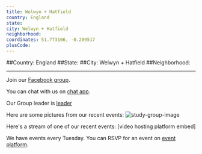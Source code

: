 ```yaml
---
title: Welwyn + Hatfield
country: England
state: 
city: Welwyn + Hatfield
neighborhood: 
coordinates: 51.773106, -0.209517
plusCode:
---
```


##Country: England
##State: 
##City: Welwyn + Hatfield
##Neighborhood: 
*****
Join our [Facebook group](https://www.facebook.com/groups/free.code.camp.welwyn.hatfield).

You can chat with us on [chat app]().

Our Group leader is [leader]()

Here are some pictures from our recent events:
![study-group-image]()

Here's a stream of one of our recent events:
[video hosting platform embed]

We have events every Tuesday. You can RSVP for an event on [event platform]().
